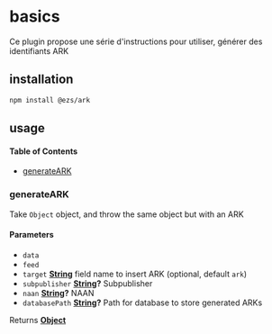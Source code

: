 # basics

Ce plugin propose une série d'instructions pour utiliser, générer des identifiants ARK

## installation

```bash
npm install @ezs/ark
```

## usage

<!-- Generated by documentation.js. Update this documentation by updating the source code. -->

#### Table of Contents

-   [generateARK](#generateark)

### generateARK

Take `Object` object, and throw the same object but with an ARK

#### Parameters

-   `data`  
-   `feed`  
-   `target` **[String](https://developer.mozilla.org/docs/Web/JavaScript/Reference/Global_Objects/String)** field name to insert ARK (optional, default `ark`)
-   `subpublisher` **[String](https://developer.mozilla.org/docs/Web/JavaScript/Reference/Global_Objects/String)?** Subpublisher
-   `naan` **[String](https://developer.mozilla.org/docs/Web/JavaScript/Reference/Global_Objects/String)?** NAAN
-   `databasePath` **[String](https://developer.mozilla.org/docs/Web/JavaScript/Reference/Global_Objects/String)?** Path for database to store generated ARKs

Returns **[Object](https://developer.mozilla.org/docs/Web/JavaScript/Reference/Global_Objects/Object)** 

